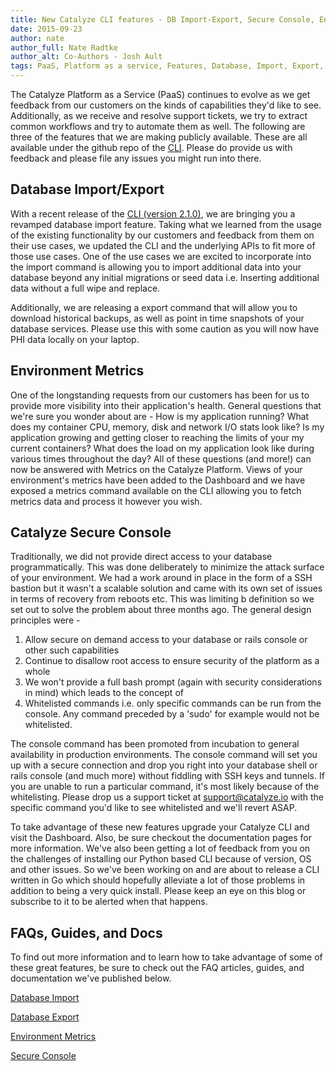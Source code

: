 ```yaml
---
title: New Catalyze CLI features - DB Import-Export, Secure Console, Environment Metrics
date: 2015-09-23
author: nate
author_full: Nate Radtke
author_alt: Co-Authors - Josh Ault
tags: PaaS, Platform as a service, Features, Database, Import, Export, Backup, Metrics, Console
---
```


The Catalyze Platform as a Service (PaaS) continues to evolve as we get feedback from our customers on the kinds of capabilities they'd like to see. Additionally, as we receive and resolve support tickets, we try to extract common workflows and try to automate them as well. The following are three of the features that we are making publicly available. These are all available under the github repo of the [CLI](https://github.com/catalyzeio/cli). Please do provide us with feedback and please file any issues you might run into there.

## Database Import/Export

With a recent release of the [CLI (version 2.1.0)](https://github.com/catalyzeio/cli/releases), we are bringing you a revamped database import feature. Taking what we learned from the usage of the existing functionality by our customers and feedback from them on their use cases,  we updated the CLI and the underlying APIs to fit more of those use cases. One of the use cases we are excited to incorporate into the import command is allowing you to import additional data into your database beyond any initial migrations or seed data i.e. Inserting additional data without a full wipe and replace. 

Additionally, we are releasing a export command that will allow you to download historical backups, as well as point in time snapshots of your database services. Please use this with some caution as you will now have PHI data locally on your laptop. 

## Environment Metrics

One of the longstanding requests from our customers has been for us to provide more visibility into their application's health. General questions that we're sure you wonder about are - How is my application running? What does my container CPU, memory, disk and network I/O stats look like? Is my application growing and getting closer to reaching the limits of your my current containers? What does the load on my application look like during various times throughout the day? All of these questions (and more!) can now be answered with Metrics on the Catalyze Platform. Views of your environment's metrics have been added to the Dashboard and we have exposed a metrics command available on the CLI allowing you to fetch metrics data and process it however you wish. 

## Catalyze Secure Console

Traditionally, we did not provide direct access to your database programmatically. This was done deliberately to minimize the attack surface of your environment. We had a work around in place in the form of a SSH bastion but it wasn't a scalable solution and came with its own set of issues in terms of recovery from reboots etc. This was limiting b definition so we set out to solve the problem about three months ago. The general design principles were - 

1. Allow secure on demand access to your database or rails console or other such capabilities 
1. Continue to disallow root access to ensure security of the platform as a whole 
1. We won't provide a full bash prompt (again with security considerations in mind) which leads to the concept of 
1. Whitelisted commands i.e. only specific commands can be run from the console. Any command preceded by a 'sudo' for example would not be whitelisted. 

The console command has been promoted from incubation to general availability in production environments. The console command will set you up with a secure connection and drop you right into your database shell or rails console (and much more) without fiddling with SSH keys and tunnels. If you are unable to run a particular command, it's most likely because of the whitelisting. Please drop us a support ticket at support@catalyze.io with the specific command you'd like to see whitelisted and we'll revert ASAP. 

To take advantage of these new features upgrade your Catalyze CLI and visit the Dashboard. Also, be sure checkout the documentation pages for more information. We've also been getting a lot of feedback from you on the challenges of installing our Python based CLI because of version, OS and other issues. So we've been working on and are about to release a CLI written in Go which should hopefully alleviate a lot of those problems in addition to being a very quick install. Please keep an eye on this blog or subscribe to it to be alerted when that happens. 

## FAQs, Guides, and Docs

To find out more information and to learn how to take advantage of some of these great features, be sure to check out the FAQ articles, guides, and documentation we've published below.

[Database Import](https://resources.datica.com/compliant-cloud/articles/cli-database-import/)

[Database Export](https://resources.datica.com/compliant-cloud/articles/cli-database-export/)

[Environment Metrics](https://resources.datica.com/compliant-cloud/articles/environment-metrics/)

[Secure Console](https://resources.datica.com/compliant-cloud/articles/console/)